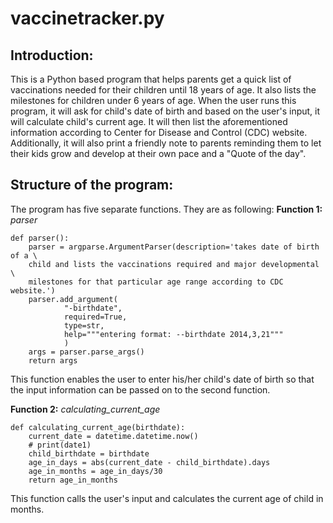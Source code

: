 # vaccinetracker.py 

## Introduction:
This is a Python based program that helps parents get a quick list of vaccinations needed for their children until 18 years of age. It also lists the milestones for children under 6 years of age. When the user runs this program, it will ask for child's date of birth and based on the user's input, it will calculate child's current age. It will then list the aforementioned information according to Center for Disease and Control (CDC) website. Additionally, it will also print a friendly note to parents reminding them to let their kids grow and develop at their own pace and a "Quote of the day".

## Structure of the program:
The program has five separate functions. They are as following:
**Function 1:** _parser_
```
def parser():
    parser = argparse.ArgumentParser(description='takes date of birth of a \
    child and lists the vaccinations required and major developmental \
    milestones for that particular age range according to CDC website.')
    parser.add_argument(
            "-birthdate",
            required=True,
            type=str,
            help="""entering format: --birthdate 2014,3,21"""
            )
    args = parser.parse_args()
    return args
```
This function enables the user to enter his/her child's date of birth so that the input information can be passed on to the second function.

**Function 2:** *calculating_current_age*
```
def calculating_current_age(birthdate):
    current_date = datetime.datetime.now()
    # print(date1)
    child_birthdate = birthdate
    age_in_days = abs(current_date - child_birthdate).days
    age_in_months = age_in_days/30
    return age_in_months
```
This function calls the user's input and calculates the current age of child in months.


